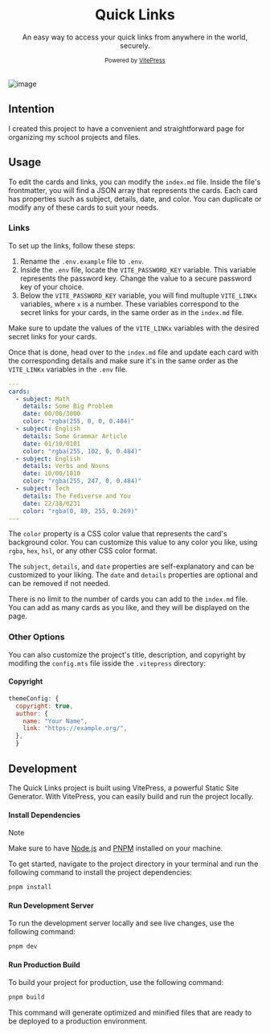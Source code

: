 <div align="center">
  <h1>Quick Links</h1>
  <p>An easy way to access your quick links from anywhere in the world, securely.</p>
  <small>Powered by <a href="https://vitepress.dev">VitePress</a></small>
</div>

<br>

![image](https://github.com/user-attachments/assets/3523bba8-b9d3-48b5-8ce2-498cf0f25a51)


## Intention

I created this project to have a convenient and straightforward page for
organizing my school projects and files.

## Usage

To edit the cards and links, you can modify the `index.md` file. Inside the
file's frontmatter, you will find a JSON array that represents the cards. Each
card has properties such as subject, details, date, and color. You can duplicate
or modify any of these cards to suit your needs.

### Links

To set up the links, follow these steps:

1. Rename the `.env.example` file to `.env`.
2. Inside the `.env` file, locate the `VITE_PASSWORD_KEY` variable. This
   variable represents the password key. Change the value to a secure password
   key of your choice.
3. Below the `VITE_PASSWORD_KEY` variable, you will find multuple `VITE_LINKx`
   variables, where `x` is a number. These variables correspond to the secret
   links for your cards, in the same order as in the `index.md` file.

Make sure to update the values of the `VITE_LINKx` variables with the desired
secret links for your cards.

Once that is done, head over to the `index.md` file and update each card with
the corresponding details and make sure it's in the same order as the
`VITE_LINKx` variables in the `.env` file.

```yml
---
cards:
  - subject: Math
    details: Some Big Problem
    date: 00/00/3000
    color: "rgba(255, 0, 0, 0.484)"
  - subject: English
    details: Some Grammar Article
    date: 01/10/0101
    color: "rgba(255, 102, 0, 0.484)"
  - subject: English
    details: Verbs and Nouns
    date: 10/00/1010
    color: "rgba(255, 247, 0, 0.484)"
  - subject: Tech
    details: The Fediverse and You
    date: 22/38/0231
    color: "rgba(0, 89, 255, 0.269)"
---
```

The `color` property is a CSS color value that represents the card's background
color. You can customize this value to any color you like, using `rgba`, `hex`,
`hsl`, or any other CSS color format.

The `subject`, `details`, and `date` properties are self-explanatory and can be
customized to your liking. The `date` and `details` properties are optional and
can be removed if not needed.

There is no limit to the number of cards you can add to the `index.md` file. You
can add as many cards as you like, and they will be displayed on the page.

### Other Options

You can also customize the project's title, description, and copyright by
modifing the `config.mts` file isside the `.vitepress` directory:

#### Copyright

```javascript
themeConfig: {
  copyright: true,
  author: {
    name: "Your Name",
    link: "https://example.org/",
  },
  }
```

## Development

The Quick Links project is built using VitePress, a powerful Static Site
Generator. With VitePress, you can easily build and run the project locally.

#### Install Dependencies

> [!NOTE]
> Make sure to have [Node.js](https://nodejs.org) and [PNPM](https://pnpm.io)
> installed on your machine.

To get started, navigate to the project directory in your terminal and run the
following command to install the project dependencies:

```bash
pnpm install
```

#### Run Development Server

To run the development server locally and see live changes, use the following
command:

```bash
pnpm dev
```

#### Run Production Build

To build your project for production, use the following command:

```bash
pnpm build
```

This command will generate optimized and minified files that are ready to be
deployed to a production environment.
